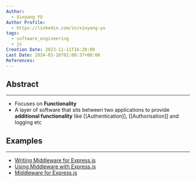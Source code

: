 ```yaml
---
Author:
  - Xinyang YU
Author Profile:
  - https://linkedin.com/in/xinyang-yu
tags:
  - software_engineering
  - js
Creation Date: 2023-11-11T16:20:00
Last Date: 2024-03-26T01:00:37+08:00
References: 
---
```

## Abstract
---
- Focuses on **Functionality**
- A layer of software that sits between two applications to provide **additional functionality** like [[Authentication]], [[Authorisation]] and logging etc

## Examples
---
- [Writing Middleware for Express.js](https://expressjs.com/en/guide/writing-middleware.html)
- [Using Middleware with Express.js](https://expressjs.com/en/guide/using-middleware.html)
- [Middleware for Express.js](https://expressjs.com/en/resources/middleware.html)